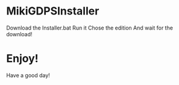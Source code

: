 # MikiGDPSInstaller
Download the Installer.bat
Run it
Chose the edition
And wait for the download!
# Enjoy!
Have a good day!
